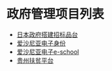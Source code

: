 # 政府管理项目列表

- [日本政府搭建招标品台](行业-政府/日本-招标品台.md)
- [爱沙尼亚电子身份](行业-政府/爱沙尼亚-身份.md)
- [爱沙尼亚电子e-school](行业-政府/爱沙尼亚-教育.md)
- [贵州扶贫平台](行业-政府/贵州-扶贫平台.md)
